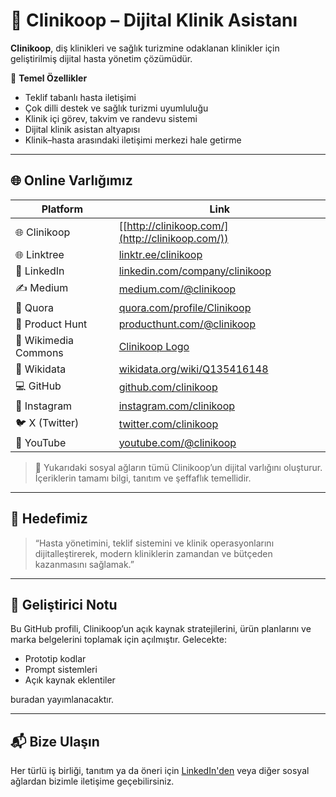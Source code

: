 # 🦷 Clinikoop – Dijital Klinik Asistanı

**Clinikoop**, diş klinikleri ve sağlık turizmine odaklanan klinikler için geliştirilmiş dijital hasta yönetim çözümüdür.

🎯 **Temel Özellikler**
- Teklif tabanlı hasta iletişimi
- Çok dilli destek ve sağlık turizmi uyumluluğu
- Klinik içi görev, takvim ve randevu sistemi
- Dijital klinik asistan altyapısı
- Klinik–hasta arasındaki iletişimi merkezi hale getirme

---

## 🌐 Online Varlığımız

| Platform | Link |
|---------|------|
| 🌐 Clinikoop | [[http://clinikoop.com/](http://clinikoop.com/)) |
| 🌐 Linktree | [linktr.ee/clinikoop](https://linktr.ee/clinikoop) |
| 💼 LinkedIn | [linkedin.com/company/clinikoop](https://www.linkedin.com/company/clinikoop) |
| ✍️ Medium | [medium.com/@clinikoop](https://medium.com/@clinikoop) |
| 💬 Quora | [quora.com/profile/Clinikoop](https://www.quora.com/profile/Clinikoop) |
| 💬 Product Hunt | [producthunt.com/@clinikoop](https://www.producthunt.com/@clinikoop) |
| 📸 Wikimedia Commons | [Clinikoop Logo](https://commons.wikimedia.org/wiki/File:Clinikoop_400x400.jpg) |
| 🧠 Wikidata | [wikidata.org/wiki/Q135416148](https://www.wikidata.org/wiki/Q135416148) |
| 💻 GitHub | [github.com/clinikoop](https://github.com/clinikoop) |
| 📸 Instagram | [instagram.com/clinikoop](https://instagram.com/clinikoop) |
| 🐦 X (Twitter) | [twitter.com/clinikoop](https://twitter.com/clinikoop) |
| 🎥 YouTube | [youtube.com/@clinikoop](https://youtube.com/@clinikoop) |

> 📌 Yukarıdaki sosyal ağların tümü Clinikoop’un dijital varlığını oluşturur. İçeriklerin tamamı bilgi, tanıtım ve şeffaflık temellidir.

---

## 📌 Hedefimiz
> “Hasta yönetimini, teklif sistemini ve klinik operasyonlarını dijitalleştirerek, modern kliniklerin zamandan ve bütçeden kazanmasını sağlamak.”

---

## 🔧 Geliştirici Notu
Bu GitHub profili, Clinikoop’un açık kaynak stratejilerini, ürün planlarını ve marka belgelerini toplamak için açılmıştır. Gelecekte:
- Prototip kodlar
- Prompt sistemleri
- Açık kaynak eklentiler

buradan yayımlanacaktır.

---

## 📬 Bize Ulaşın
Her türlü iş birliği, tanıtım ya da öneri için [LinkedIn'den](https://www.linkedin.com/company/clinikoop) veya diğer sosyal ağlardan bizimle iletişime geçebilirsiniz.
